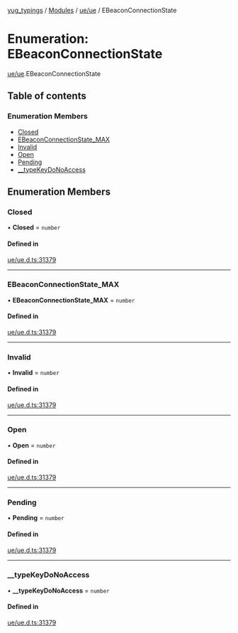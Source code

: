 [yug_typings](../README.md) / [Modules](../modules.md) / [ue/ue](../modules/ue_ue.md) / EBeaconConnectionState

# Enumeration: EBeaconConnectionState

[ue/ue](../modules/ue_ue.md).EBeaconConnectionState

## Table of contents

### Enumeration Members

- [Closed](ue_ue.EBeaconConnectionState.md#closed)
- [EBeaconConnectionState\_MAX](ue_ue.EBeaconConnectionState.md#ebeaconconnectionstate_max)
- [Invalid](ue_ue.EBeaconConnectionState.md#invalid)
- [Open](ue_ue.EBeaconConnectionState.md#open)
- [Pending](ue_ue.EBeaconConnectionState.md#pending)
- [\_\_typeKeyDoNoAccess](ue_ue.EBeaconConnectionState.md#__typekeydonoaccess)

## Enumeration Members

### Closed

• **Closed** = `number`

#### Defined in

[ue/ue.d.ts:31379](https://github.com/YugMetaverse/yug_typings/blob/25cad34/ue/ue.d.ts#L31379)

___

### EBeaconConnectionState\_MAX

• **EBeaconConnectionState\_MAX** = `number`

#### Defined in

[ue/ue.d.ts:31379](https://github.com/YugMetaverse/yug_typings/blob/25cad34/ue/ue.d.ts#L31379)

___

### Invalid

• **Invalid** = `number`

#### Defined in

[ue/ue.d.ts:31379](https://github.com/YugMetaverse/yug_typings/blob/25cad34/ue/ue.d.ts#L31379)

___

### Open

• **Open** = `number`

#### Defined in

[ue/ue.d.ts:31379](https://github.com/YugMetaverse/yug_typings/blob/25cad34/ue/ue.d.ts#L31379)

___

### Pending

• **Pending** = `number`

#### Defined in

[ue/ue.d.ts:31379](https://github.com/YugMetaverse/yug_typings/blob/25cad34/ue/ue.d.ts#L31379)

___

### \_\_typeKeyDoNoAccess

• **\_\_typeKeyDoNoAccess** = `number`

#### Defined in

[ue/ue.d.ts:31379](https://github.com/YugMetaverse/yug_typings/blob/25cad34/ue/ue.d.ts#L31379)
